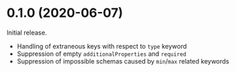 # 0.1.0 (2020-06-07)

Initial release.

 * Handling of extraneous keys with respect to `type` keyword
 * Suppression of empty `additionalProperties` and `required`
 * Suppression of impossible schemas caused by `min`/`max` related keywords


